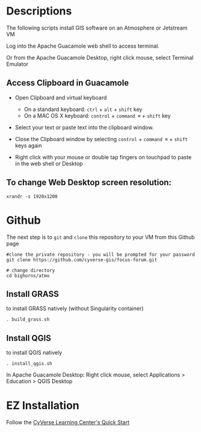 # Descriptions

The following scripts install GIS software on an Atmosphere or Jetstream VM 

Log into the Apache Guacamole web shell to access terminal.

Or from the Apache Guacamole Desktop, right click mouse, select Terminal Emulator

## Access Clipboard in Guacamole

- Open Clipboard and virtual keyboard
  - On a standard keyboard: `ctrl` + `alt` + `shift` key
  - On a MAC OS X keyboard: `control` + `command ⌘` + `shift` key

- Select your text or paste text into the clipboard window.

- Close the Clipboard window by selecting `control` + `command ⌘` + `shift` keys again

- Right click with your mouse or double tap fingers on touchpad to paste in the web shell or Desktop

## To change Web Desktop screen resolution:

```
xrandr -s 1920x1200
```

# Github

The next step is to `git` and `clone` this repository to your VM from this Github page

```
#clone the private repository - you will be prompted for your password
git clone https://github.com/cyverse-gis/focus-forum.git
```
```
# change directory
cd bighorns/atmo
```

## Install GRASS

to install GRASS natively (without Singularity container) 

```
. build_grass.sh
```

## Install QGIS

to install QGIS natively

```
. install_qgis.sh
```

In Apache Guacamole Desktop: Right click mouse, select Applications > Education > QGIS Desktop

# EZ Installation

Follow the [CyVerse Learning Center's Quick Start](https://cyverse-ez-quickstart.readthedocs-hosted.com/en/latest/) 
